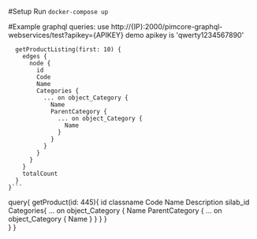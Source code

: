 
#Setup
Run 
```docker-compose up```

#Example graphql queries:
use http://{IP}:2000/pimcore-graphql-webservices/test?apikey={APIKEY}
demo apikey is 'qwerty1234567890'

```query {
  getProductListing(first: 10) {
    edges {
      node {
        id
        Code
        Name
        Categories {
          ... on object_Category {
            Name
            ParentCategory {
              ... on object_Category {
                Name
              }
            }
          }
        }
      }
    }
    totalCount
  }
}```

```
query{
  getProduct(id: 445){
    id
    classname
    Code
    Name
    Description
    silab_id
    Categories{
          ... on object_Category {
            Name
            ParentCategory {
              ... on object_Category {
                Name
              }
            }
          }
    }    
  }
}
```